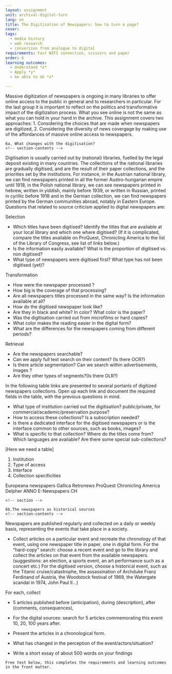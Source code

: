 ```yaml
---
layout: assignment
unit: archival-digital-turn
lang: en
title: The Digitisation of Newspapers: how to turn a page? 
cover:
tags:
  - media history
  - web research
  - conversion from analogue to digital
requirements: Fast WIFI connection, scissors and paper
order: 6
learning outcomes:
  - Understand *x*
  - Apply *y*
  - be able to do *z*

---
```


Massive digitization of newspapers is ongoing in many
libraries to offer online access to the public in general and
to researchers in particular. For the last group it is important 
to reflect on the politics and transformative impact
of the digitization process. What you see online is not the
same as what you can hold in your hand in the archive. 
This assignment covers two approaches: 1. Considering the choices that are
made when newspapers are digitized, 2. Considering the diversity of news 
covergage by making use of the affordances of massive
online access to newspapers.

<!-- more -->

<!-- briefing-student -->

    6a. What changes with the digitisation?
    <!-- section-contents -->
    
Digitisation is usually carried out by (national) libraries, fuelled by the legal deposit existing in many countries.
The collections of the national libraries are gradually digitised, and are the result of their paper collections, and the priorities set by the institutions. For instance, in the Austrian national library, we can find newspapers printed in all the former Austro-hungarian empire until 1918, in the Polish national library, we can see newspapers printed in hebrew, written in yiddish, mainly before 1939, or written in Russian, printed in cyrillic before 1918 and in the German collection, we can find newspapers printed by the German communities abroad, notably in Eastern Europe. 
Questions that related to source criticism applied to digital newspapers are: 

Selection
- Which titles have been digitised?
Identify the titles that are available at your local library and which one where digitised? (If it is complicated, compare the titles available on ProQuest, Chronicling America to the list of the Library of Congress, see list of links below.)
- Is the information easily available? What is the proportion of digitised vs. non digitised?
- What type of newspapers were digitised first? What type has not been digitised (yet)?

Transformation
- How were the newspaper processed ?
- How big is the coverage of that processing?
- Are all newspapers titles processed in the same way? Is the information available at all?
- How do the digitised newspaper look like? 
- Are they in black and white? In color? What color is the paper? 
- Was the digitisation carried out from microfilms or hard copies? 
- What color makes the reading easier in the digital form?
- What are the differences for the newspapers coming from different periods?

Retrieval
- Are the newspapers searchable? 
- Can we apply full text search on their content? (Is there OCR?)
- Is there article segmentation? Can we search within advertisements, images ? 
- Are they other types of segments?(Is there OLR?)
 
In the following table links are presented to several portanls of digitized newspapers collections. 
Open up each link and document the required fields in the table, with the previous questions in mind. 
- What type of institution carried out the digitisation? public/private, for commercial/academic/preservation purpose?
- How to access these collections? Is a subscription needed?
- Is there a dedicated interface for the digitised newspapers or is the interface common to other sources, such as books, images?
- What is specific to that collection? Where do the titles come from? Which languages are available? Are there some special sub-collections?

[Here we need a table]

1. Institution
2. Type of access
3. Interface 
4. Collection specificities

Europeana newspapers
Gallica
Retronews
ProQuest
Chronicling America
Delpher
ANNO
E-Newspapers CH

    <!-- section -->
    
    6b.The newspapers as historical sources 
    <!-- section-contents -->
Newspapers are published regularly and collected on a daily or weekly basis, representing the events that take place in a society. 
- Collect articles on a particular event and recreate the chronology of that event, using one newspaper title in paper, one in digital form.
For the “hard-copy” search: choose a recent event and go to the library and collect the articles on that event from the available newspapers. (suggestions: an election, a sports event, an art performance such as a concert etc.)
For the digitised version, choose a historical event, such as the Titanic cruise/catastrophe,  the assassination of Archduke Franz Ferdinand of Austria, the Woodstock festival of 1969, the Watergate scandal in 1974, John Paul II…)

For each, collect 
- 5 articles published before (anticipation), during (description), after (comments, consequences), 
- For the digital sources: search for 5 articles commemorating this event 10, 20, 100 years after.

- Present the articles in a chronological form.
- What has changed in the perception of the event/actors/situation?
- Write a short essay of about 500 words on your findings 

<!-- briefing-teacher -->
  
    Free text below, this completes the requirements and learning outcomes in the front matter.
